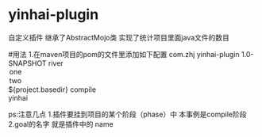 # yinhai-plugin
自定义插件
继承了AbstractMojo类  实现了统计项目里面java文件的数目


#用法
1.在maven项目的pom的文件里添加如下配置
<build>
       <plugins>
           <plugin>
               <groupId>com.zhj</groupId>
               <artifactId>yinhai-plugin</artifactId>
               <version>1.0-SNAPSHOT</version>
               <configuration>
                   <msg>river</msg>
                   <options>
                       <option>one</option>
                       <option>two</option>
                   </options>
                   <args>${project.basedir}</args>
               </configuration>
               <executions>
                   <execution>
                       <phase>compile</phase>  
                       <goals>
                           <goal>yinhai</goal>
                       </goals>
                   </execution>
               </executions>
           </plugin>
       </plugins>
    </build>


ps:注意几点 
1.插件要挂到项目的某个阶段（phase）中 本事例是compile阶段
2.goal的名字 就是插件中的 name
